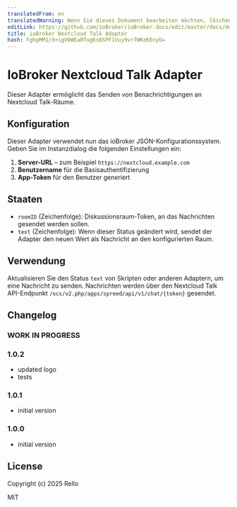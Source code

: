 ```yaml
---
translatedFrom: en
translatedWarning: Wenn Sie dieses Dokument bearbeiten möchten, löschen Sie bitte das Feld "translationsFrom". Andernfalls wird dieses Dokument automatisch erneut übersetzt
editLink: https://github.com/ioBroker/ioBroker.docs/edit/master/docs/de/adapterref/iobroker.nextcloudtalk/README.md
title: ioBroker Nextcloud Talk Adapter
hash: FghpMM1/d+igV6WEaRTugKo8SPF1Vuy9vr7WKzKEnyU=
---
```

# IoBroker Nextcloud Talk Adapter
Dieser Adapter ermöglicht das Senden von Benachrichtigungen an Nextcloud Talk-Räume.

## Konfiguration
Dieser Adapter verwendet nun das ioBroker JSON-Konfigurationssystem. Geben Sie im Instanzdialog die folgenden Einstellungen ein:

1. **Server-URL** – zum Beispiel `https://nextcloud.example.com`
2. **Benutzername** für die Basisauthentifizierung
3. **App-Token** für den Benutzer generiert

## Staaten
- `roomID` (Zeichenfolge): Diskussionsraum-Token, an das Nachrichten gesendet werden sollen.
- `text` (Zeichenfolge): Wenn dieser Status geändert wird, sendet der Adapter den neuen Wert als Nachricht an den konfigurierten Raum.

## Verwendung
Aktualisieren Sie den Status `text` von Skripten oder anderen Adaptern, um eine Nachricht zu senden.
Nachrichten werden über den Nextcloud Talk API-Endpunkt `/ocs/v2.php/apps/spreed/api/v1/chat/{token}` gesendet.

## Changelog

### **WORK IN PROGRESS**

### 1.0.2
* updated logo
* tests

### 1.0.1
* initial version

### 1.0.0
* initial version

## License

Copyright (c) 2025 Rello

MIT